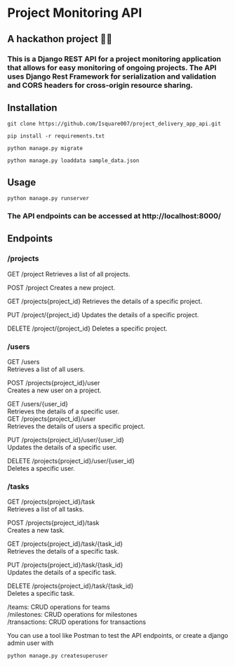 # Project Monitoring API
## A hackathon project :man_technologist:
### This is a Django REST API for a project monitoring application that allows for easy monitoring of ongoing projects. The API uses Django Rest Framework for serialization and validation and CORS headers for cross-origin resource sharing.

## Installation
```Clone the repository:
git clone https://github.com/Isquare007/project_delivery_app_api.git
```

```Install the dependencies:
pip install -r requirements.txt
```

```Create the database:
python manage.py migrate
```

```(Optional) Load sample data:
python manage.py loaddata sample_data.json
```

## Usage
```To run the API locally, use the following command:
python manage.py runserver
```

### The API endpoints can be accessed at http://localhost:8000/

## Endpoints

### /projects

GET /project
Retrieves a list of all projects.

POST /project
Creates a new project.

GET /projects{project_id}
Retrieves the details of a specific project.

PUT /project/{project_id}
Updates the details of a specific project.

DELETE /project/{project_id}
Deletes a specific project.

### /users

GET /users<br>
Retrieves a list of all users.

POST /projects{project_id}/user<br>
Creates a new user on a project.

GET /users/{user_id}<br>
Retrieves the details of a specific user.<br>
GET /projects{project_id}/user<br>
Retrieves the details of users a specific project.

PUT /projects{project_id}/user/{user_id}<br>
Updates the details of a specific user.

DELETE /projects{project_id}/user/{user_id}<br>
Deletes a specific user.

### /tasks

GET /projects{project_id}/task<br>
Retrieves a list of all tasks.

POST /projects{project_id}/task<br>
Creates a new task.

GET /projects{project_id}/task/{task_id}<br>
Retrieves the details of a specific task.

PUT /projects{project_id}/task/{task_id}<br>
Updates the details of a specific task.

DELETE /projects{project_id}/task/{task_id}<br>
Deletes a specific task.

/teams: CRUD operations for teams<br>
/milestones: CRUD operations for milestones<br>
/transactions: CRUD operations for transactions<br>

You can use a tool like Postman to test the API endpoints, or create a django admin user with
```
python manage.py createsuperuser
```